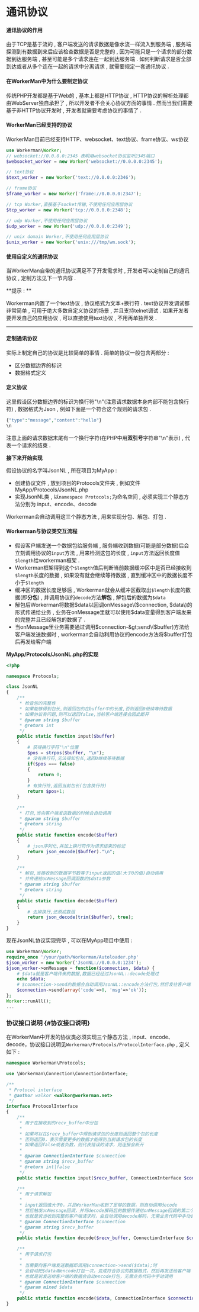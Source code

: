# 通讯协议

#### 通讯协议的作用

由于TCP是基于流的 , 客户端发送的请求数据是像水流一样流入到服务端 , 服务端探测到有数据到来后应该检查数据是否是完整的 , 因为可能只是一个请求的部分数据到达服务端 , 甚至可能是多个请求连在一起到达服务端 . 如何判断请求是否全部到达或者从多个连在一起的请求中分离请求 , 就需要规定一套通讯协议 .

#### 在WorkerMan中为什么要制定协议

传统PHP开发都是基于Web的 , 基本上都是HTTP协议 , HTTP协议的解析处理都由WebServer独自承担了 , 所以开发者不会关心协议方面的事情 . 然而当我们需要基于非HTTP协议开发时 , 开发者就需要考虑协议的事情了 .

#### WorkerMan已经支持的协议

WorkerMan目前已经支持HTTP、websocket、text协议、frame协议、ws协议

```php
use Workerman\Worker;
// websocket://0.0.0.0:2345 表明用websocket协议监听2345端口
$websocket_worker = new Worker('websocket://0.0.0.0:2345');

// text协议
$text_worker = new Worker('text://0.0.0.0:2346');

// frame协议
$frame_worker = new Worker('frame://0.0.0.0:2347');

// tcp Worker,直接基于socket传输,不使用任何应用层协议
$tcp_worker = new Worker('tcp://0.0.0.0:2348');

// udp Worker,不使用任何应用层协议
$udp_worker = new Worker('udp://0.0.0.0:2349');

// unix domain Worker,不使用任何应用层协议
$unix_worker = new Worker('unix:///tmp/wm.sock');
```

#### 使用自定义的通讯协议

当WorkerMan自带的通讯协议满足不了开发需求时 , 开发者可以定制自己的通讯协议 , 定制方法见下一节内容 .

**提示 : **

Workerman内置了一个text协议 , 协议格式为文本+换行符 . text协议开发调试都非常简单 , 可用于绝大多数自定义协议的场景 , 并且支持telnet调试 . 如果开发者要开发自己的应用协议 , 可以直接使用text协议 , 不用再单独开发 .

---

#### 定制通讯协议

实际上制定自己的协议是比较简单的事情 . 简单的协议一般包含两部分 :

* 区分数据边界的标识
* 数据格式定义

#### 定义协议

这里假设区分数据边界的标识为换行符"\n"\(注意请求数据本身内部不能包含换行符\) , 数据格式为Json , 例如下面是一个符合这个规则的请求包 .

```php
{"type":"message","content":"hello"}
\n
```

注意上面的请求数据末尾有一个换行字符\(在PHP中用**双引号**字符串"\n"表示\) , 代表一个请求的结束 .

**接下来开始实现**

假设协议的名字叫JsonNL , 所在项目为MyApp :

* 创建协议文件 , 放到项目的Protocols文件夹 , 例如文件MyApp/Protocols/JsonNL.php
* 实现JsonNL类 , 以`namespace Protocols;`为命名空间 , 必须实现三个静态方法分别为 input、encode、decode

Workerman会自动调用这三个静态方法 , 用来实现分包、解包、打包 .

#### Workerman与协议类交互流程

* 假设客户端发送一个数据包给服务端 , 服务端收到数据\(可能是部分数据\)后会立刻调用协议的`input`方法 , 用来检测这包的长度 , `input`方法返回长度值`$length`给workerman框架 . 
* Workerman框架得到这个`$length`值后判断当前数据缓冲区中是否已经接收到`$length`长度的数据 , 如果没有就会继续等待数据 , 直到缓冲区中的数据长度不小于`$length`
* 缓冲区的数据长度足够后 , Workerman就会从缓冲区截取出`$length`长度的数据\(即**分包**\) , 并调用协议的`decode`方法**解包** , 解包后的数据为`$data`
* 解包后Workerman将数据$data以回调onMessage\($connection, $data\)的形式传递给业务 , 业务在onMessage里就可以使用$data变量得到客户端发来的完整并且已经解包的数据了 . 
* 当onMessage里业务需要通过调用$connection-&gt;send\($buffer\)方法给客户端发送数据时 , workerman会自动利用协议的encode方法将$buffer打包后再发给客户端

**MyApp/Protocols/JsonNL.php的实现**

```php
<?php

namespace Protocols;

class JsonNL
{
    /**
     * 检查包的完整性
     * 如果能够得到包长,则返回包的在buffer中的长度,否则返回0继续等待数据
     * 如果协议有问题,则可以返回false,当前客户端连接会因此断开
     * @param string $buffer
     * @return int
     */
    public static function input($buffer)
    {
        # 获得换行字符"\n"位置
        $pos = strpos($buffer, "\n");
        # 没有换行符,无法得知包长,返回0继续等待数据
        if($pos === false)
        {
            return 0;
        }
        # 有换行符,返回当前包长(包含换行符)
        return $pos+1;
    }

    /**
     * 打包,当向客户端发送数据的时候会自动调用
     * @param string $buffer
     * @return string
     */
    public static function encode($buffer)
    {
        # json序列化,并加上换行符作为请求结束的标记
        return json_encode($buffer)."\n";
    }

    /**
     * 解包,当接收到的数据字节数等于input返回的值(大于0的值)自动调用
     * 并传递给onMessage回调函数的$data参数
     * @param string $buffer
     * @return string
     */
    public static function decode($buffer)
    {
        # 去掉换行,还原成数组
        return json_decode(trim($buffer), true);
    }
}
```

现在JsonNL协议实现完毕 , 可以在MyApp项目中使用 :

```php
use Workerman\Worker;
require_once '/your/path/Workerman/Autoloader.php'
$json_worker = new Worker('JsonNL://0.0.0.0:1234');
$json_worker->onMessage = function($connection, $data) {
    # $data就是客户端传来的数据,数据已经经过JsonNL::decode处理过
    echo $data;
    # $connection->send的数据会自动调用JsonNL::encode方法打包,然后发往客户端
    $connection->send(array('code'=>0, 'msg'=>'ok'));
};
Worker::runAll();
...
```

### 协议接口说明 {#协议接口说明}

在WorkerMan中开发的协议类必须实现三个静态方法 , input、encode、decode，协议接口说明见`Workerman/Protocols/ProtocolInterface.php` , 定义如下 : 

```php
namespace Workerman\Protocols;

use \Workerman\Connection\ConnectionInterface;

/**
 * Protocol interface
 * @author walkor <walkor@workerman.net>
 */
interface ProtocolInterface
{
    /**
     * 用于在接收到的recv_buffer中分包
     *
     * 如果可以在$recv_buffer中得到请求包的长度则返回整个包的长度
     * 否则返回0，表示需要更多的数据才能得到当前请求包的长度
     * 如果返回false或者负数，则代表错误的请求，则连接会断开
     *
     * @param ConnectionInterface $connection
     * @param string $recv_buffer
     * @return int|false
     */
    public static function input($recv_buffer, ConnectionInterface $connection);

    /**
     * 用于请求解包
     *
     * input返回值大于0，并且WorkerMan收到了足够的数据，则自动调用decode
     * 然后触发onMessage回调，并将decode解码后的数据传递给onMessage回调的第二个参数
     * 也就是说当收到完整的客户端请求时，会自动调用decode解码，无需业务代码中手动调用
     * @param ConnectionInterface $connection
     * @param string $recv_buffer
     */
    public static function decode($recv_buffer, ConnectionInterface $connection);

    /**
     * 用于请求打包
     *
     * 当需要向客户端发送数据即调用$connection->send($data);时
     * 会自动把$data用encode打包一次，变成符合协议的数据格式，然后再发送给客户端
     * 也就是说发送给客户端的数据会自动encode打包，无需业务代码中手动调用
     * @param ConnectionInterface $connection
     * @param mixed $data
     */
    public static function encode($data, ConnectionInterface $connection);
}
```




